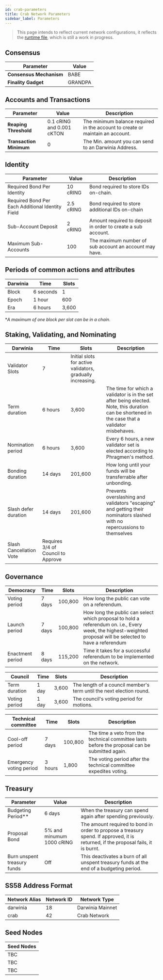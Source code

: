 ```yaml
---
id: crab-parameters
title: Crab Network Parameters
sidebar_label: Parameters
---
```


> This page intends to reflect current network configurations, it reflects the [runtime file](https://github.com/darwinia-network/darwinia-common/blob/master/bin/node-template/runtime/src/lib.rs), which is still a work in progress. 

## Consensus

| Parameter               | Value   |
| ----------------------- | ------- |
| **Consensus Mechanism** | BABE    |
| **Finality Gadget**     | GRANDPA |

## Accounts and Transactions

| Parameter               | Value                     | Description                                                                   |
| ----------------------- | ------------------------- | ----------------------------------------------------------------------------- |
| **Reaping Threshold**   | 0.1 cRING and 0.001 cKTON | The minimum balance required in the account to create or maintain an account. |
| **Transaction Minimum** | 0                         | The Min. amount you can send to an Darwinia Address.                          |

## Identity

| Parameter                                        | Value     | Description                                                  |
| ------------------------------------------------ | --------- | ------------------------------------------------------------ |
| Required Bond Per Identity                       | 10 cRING  | Bond required to store IDs on-chain.                         |
| Required Bond Per Each Additional Identity Field | 2.5 cRING | Bond required to store additional IDs on-chain               |
| Sub-Account Deposit                              | 2 cRING   | Amount required to deposit in order to create a sub account. |
| Maximum Sub-Accounts                             | 100       | The maximum number of sub account an account may have.       |

## Periods of common actions and attributes

| Darwinia | Time      | Slots |
| -------- | --------- | ----- |
| Block    | 6 seconds | 1     |
| Epoch    | 1 hour    | 600   |
| Era      | 6 hours   | 3,600 |

**A maximum of one block per slot can be in a chain.*

## Staking, Validating, and Nominating

| Darwinia                | Time                               | Slots                                                      | Description                                                                                                                                      |
| ----------------------- | ---------------------------------- | ---------------------------------------------------------- | ------------------------------------------------------------------------------------------------------------------------------------------------ |
| Validator Slots         | 7                                  | Initial slots for active validators, gradually increasing. |                                                                                                                                                  |
| Term duration           | 6 hours                            | 3,600                                                      | The time for which a validator is in the set after being elected. Note,  this duration can be shortened in the case that a validator misbehaves. |
| Nomination period       | 6 hours                            | 3,600                                                      | Every 6 hours, a new validator set is elected according to Phragmen's method.                                                                    |
| Bonding duration        | 14 days                            | 201,600                                                    | How long until your funds will be transferrable after unbonding.                                                                                 |
| Slash defer duration    | 14 days                            | 201,600                                                    | Prevents overslashing and validators "escaping" and getting their nominators slashed with no repercussions to themselves                         |
| Slash Cancellation Vote | Requires 3/4 of Council to Approve |                                                            |                                                                                                                                                  |

## Governance 

| Democracy        | Time   | Slots   | Description                                                                                                                                                  |
| ---------------- | ------ | ------- | ------------------------------------------------------------------------------------------------------------------------------------------------------------ |
| Voting period    | 7 days | 100,800 | How long the public can vote on a referendum.                                                                                                                |
| Launch period    | 7 days | 100,800 | How long the public can select which proposal to hold a referendum on. i.e., Every week, the highest-weighted proposal will be selected to have a referendum |
| Enactment period | 8 days | 115,200 | Time it takes for a successful referendum to be implemented on the network.                                                                                  |

| Council       | Time  | Slots | Description                                                          |
| ------------- | ----- | ----- | -------------------------------------------------------------------- |
| Term duration | 1 day | 3,600 | The length of a council member's term until the next election round. |
| Voting period | 1 day | 3,600 | The council's voting period for motions.                             |

| Technical committee     | Time    | Slots   | Description                                                                                    |
| ----------------------- | ------- | ------- | ---------------------------------------------------------------------------------------------- |
| Cool-off period         | 7 days  | 100,800 | The time a veto from the technical committee lasts before the proposal can be submitted again. |
| Emergency voting period | 3 hours | 1,800   | The voting period after the technical committee expedites voting.                              |

## Treasury

| Parameter                   | Value                     | Description                                                                                                                        |
| --------------------------- | ------------------------- | ---------------------------------------------------------------------------------------------------------------------------------- |
| Budgeting Period**          | 6 days                    | When the treasury can spend again after spending previously.                                                                       |
| Proposal Bond               | 5% and minumum 1000 cRING | The amount required to bond in order to propose a treasury spend. If approved, it is returned, if the proposal fails, it is burnt. |
| Burn unspent treasury funds | Off                       | This deactivates a burn of all  unspent treasury funds at the end of a budgeting period.                                           |

## SS58 Address Format
| Network Alias | Network ID | Network Type     |
| ------------- | ---------- | ---------------- |
| darwinia      | 18         | Darwinia Mainnet |
| crab          | 42         | Crab Network     |

## Seed Nodes

| Seed Nodes |
| ---------- |
| TBC        |
| TBC        |
| TBC        |